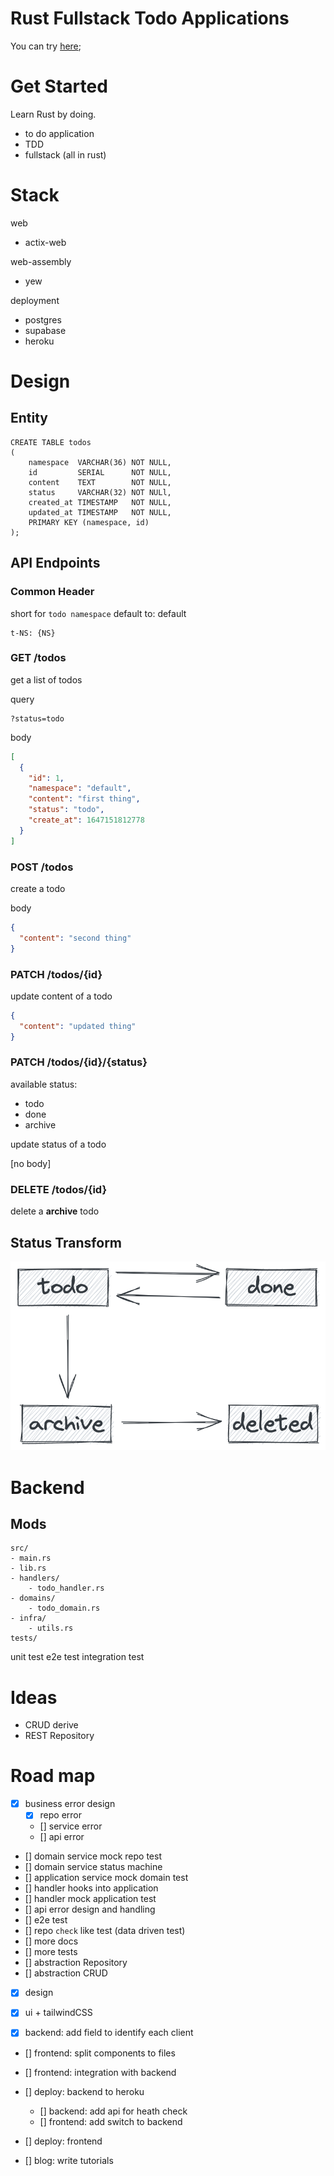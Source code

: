# Rust Fullstack Todo Applications

You can try [here](https://todos.lexcao.io);

# Get Started

Learn Rust by doing.

- to do application
- TDD
- fullstack (all in rust)

# Stack

web

- actix-web

web-assembly

- yew

deployment

- postgres
- supabase
- heroku

# Design

## Entity

```postgresql
CREATE TABLE todos
(
    namespace  VARCHAR(36) NOT NULL,
    id         SERIAL      NOT NULL,
    content    TEXT        NOT NULL,
    status     VARCHAR(32) NOT NULl,
    created_at TIMESTAMP   NOT NULL,
    updated_at TIMESTAMP   NOT NULL,
    PRIMARY KEY (namespace, id)
);
```

## API Endpoints

### Common Header

short for `todo namespace`
default to: default

```text
t-NS: {NS}
```

### GET /todos

get a list of todos

query

```
?status=todo
```

body

```json
[
  {
    "id": 1,
    "namespace": "default",
    "content": "first thing",
    "status": "todo",
    "create_at": 1647151812778
  }
]
```

### POST /todos

create a todo

body

```json
{
  "content": "second thing"
}
```

### PATCH /todos/{id}

update content of a todo

```json
{
  "content": "updated thing"
}
```

### PATCH /todos/{id}/{status}

available status:

- todo
- done
- archive

update status of a todo

[no body]

### DELETE /todos/{id}

delete a **archive** todo

## Status Transform

![img.png](doc/status_transform.png)

# Backend

## Mods

```text
src/
- main.rs
- lib.rs
- handlers/
    - todo_handler.rs
- domains/
    - todo_domain.rs
- infra/
    - utils.rs
tests/
```

unit test e2e test integration test

# Ideas

* CRUD derive
* REST Repository

# Road map

* [x] business error design
    * [x] repo error
    * [] service error
    * [] api error
* [] domain service mock repo test
* [] domain service status machine
* [] application service mock domain test
* [] handler hooks into application
* [] handler mock application test
* [] api error design and handling
* [] e2e test
* [] repo `check` like test (data driven test)
* [] more docs
* [] more tests
* [] abstraction Repository
* [] abstraction CRUD

* [x] design
* [x] ui + tailwindCSS

* [x] backend: add field to identify each client
* [] frontend: split components to files
* [] frontend: integration with backend
* [] deploy: backend to heroku
    * [] backend: add api for heath check
    * [] frontend: add switch to backend
* [] deploy: frontend

* [] blog: write tutorials
